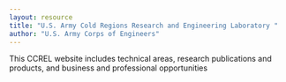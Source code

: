 ```yaml
---
layout: resource
title: "U.S. Army Cold Regions Research and Engineering Laboratory "
author: "U.S. Army Corps of Engineers"
---
```


This CCREL website includes technical areas, research publications and products, and business and professional opportunities
